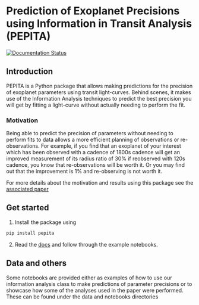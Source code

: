 # Prediction of Exoplanet Precisions using Information in Transit Analysis (PEPITA)


[![Documentation Status](https://readthedocs.org/projects/pepita/badge/?version=latest)](https://pepita.readthedocs.io/en/latest/?badge=latest)
## Introduction

PEPITA is a Python package that allows making predictions for the precision of exoplanet parameters using transit light-curves. Behind scenes, it makes use of the Information Analysis techniques to predict the best precision you will get by fitting a light-curve without actually needing to perform the fit.
### Motivation

Being able to predict the precision of parameters without needing to perform fits to data allows a more efficient planning of observations or re-observations. For example, if you find that an exoplanet of your interest which has been observed with a cadence of 1800s cadence will get an improved measurement of its radius ratio of 30% if reobserved with 120s cadence, you know that re-observations will be worth it. Or you may find out that the improvement is 1% and re-observing is not worth it.

For more details about the motivation and results using this package see the [associated paper](https://doi.org/10.1093/mnras/stad408)

## Get started

1. Install the package using

```bash
pip install pepita
```
2. Read the [docs](https://pepita.readthedocs.io/en/latest/) and follow through the example notebooks.

## Data and others

Some notebooks are provided either as examples of how to use our information analysis class to make predictions of parameter precisions or to showcase how some of the analyses used in the paper were performed. These can be found under the data and notebooks directories
